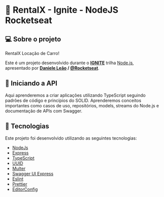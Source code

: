 # :rocket: RentalX - Ignite - NodeJS Rocketseat

## 💻 Sobre o projeto

RentalX Locação de Carro!

Este é um projeto desenvolvido durante o **[IGNITE](https://rocketseat.com.br/ignite)** trilha [Node.js](https://nodejs.org/), apresentado por **[Daniele Leão](https://www.linkedin.com/in/danieleleaoevangelista/) / [@Rocketseat](https://rocketseat.com.br/)**.


## 🚀 Iniciando a API

Aqui aprenderemos a criar aplicações utilizando TypeScript seguindo padrões de código e princípios do SOLID. Aprenderemos conceitos importantes como casos de uso, repositórios, models, streams do Node.js e documentação de APIs com Swagger.

## 🧪 Tecnologias

Este projeto foi desenvolvido utilizando as seguintes tecnologias:

- [NodeJs](https://reactjs.org/)
- [Express](https://www.typescriptlang.org/)
- [TypeScript](https://www.typescriptlang.org/)
- [UUID](https://github.com/uuidjs/uuid#readme)
- [Multer](https://react-leaflet.js.org/)
- [Swagger UI Express](https://github.com/scottie1984/swagger-ui-express)
- [Eslint](https://eslint.org/)
- [Prettier](https://prettier.io/)
- [EditorConfig](https://editorconfig.org/)